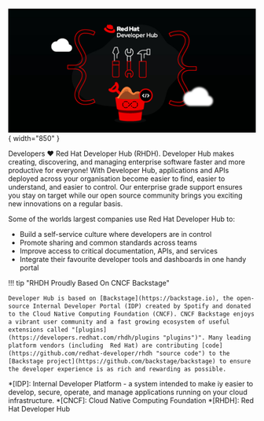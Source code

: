 ![Red Hat Developer Hub](../images/hero-banner.jpg){ width="850" }

Developers ❤️ Red Hat Developer Hub (RHDH). Developer Hub makes creating, discovering, and managing enterprise software faster and more productive for everyone! With Developer Hub, applications and APIs deployed across your organisation become easier to find, easier to understand, and easier to control. Our enterprise grade support ensures you stay on target while our open source community brings you exciting new innovations on a regular basis.

Some of the worlds largest companies use Red Hat Developer Hub to:

* Build a self-service culture where developers are in control
* Promote sharing and common standards across teams
* Improve access to critical documentation, APIs, and services
* Integrate their favourite developer tools and dashboards in one handy portal 

!!! tip "RHDH Proudly Based On CNCF Backstage"

    Developer Hub is based on [Backstage](https://backstage.io), the open-source Internal Developer Portal (IDP) created by Spotify and donated to the Cloud Native Computing Foundation (CNCF). CNCF Backstage enjoys a vibrant user community and a fast growing ecosystem of useful extensions called "[plugins](https://developers.redhat.com/rhdh/plugins "plugins")". Many leading platform vendors (including  Red Hat) are contributing [code](https://github.com/redhat-developer/rhdh "source code") to the [Backstage project](https://github.com/backstage/backstage) to ensure the developer experience is as rich and rewarding as possible.

*[IDP]: Internal Developer Platform - a system intended to make iy easier to develop, secure, operate, and manage applications running on your cloud infrastructure.
*[CNCF]: Cloud Native Computing Foundation
*[RHDH]: Red Hat Developer Hub
